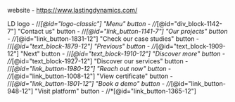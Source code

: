 website - https://www.lastingdynamics.com/

LD logo - //*[@id="logo-classic"]
"Menu" button - //*[@id="div_block-1142-7"]
"Contact us" button - //*[@id="link_button-1141-7"]
"Our projects" button - //*[@id="link_button-1831-12"]
"Check our case studies" button - //*[@id="text_block-1879-12"]
"Previous" button - //*[@id="text_block-1909-12"]
"Next" button - //*[@id="text_block-1910-12"]
"Discover more" button - //*[@id="text_block-1927-12"]
"Discover our services" button - //*[@id="link_button-1980-12"]
"Reach out now" button - //*[@id="link_button-1008-12"]
"View certificate" button - //*[@id="link_button-1801-12"]
"Book a demo" button - //*[@id="link_button-948-12"]
"Visit platform" button - //*[@id="link_button-1365-12"]
